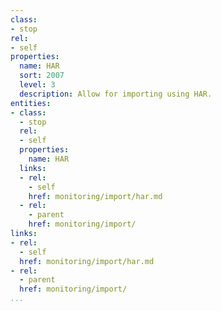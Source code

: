 ```yaml
---
class:
- stop
rel:
- self
properties:
  name: HAR
  sort: 2007
  level: 3
  description: Allow for importing using HAR.
entities:
- class:
  - stop
  rel:
  - self
  properties:
    name: HAR
  links:
  - rel:
    - self
    href: monitoring/import/har.md
  - rel:
    - parent
    href: monitoring/import/
links:
- rel:
  - self
  href: monitoring/import/har.md
- rel:
  - parent
  href: monitoring/import/
...
```

